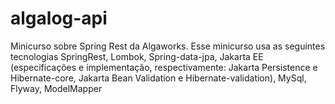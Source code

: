 # algalog-api
Minicurso sobre Spring Rest da Algaworks. Esse minicurso usa as seguintes tecnologias SpringRest, Lombok, Spring-data-jpa, Jakarta EE (especificações e implementação,  respectivamente: Jakarta Persistence e Hibernate-core, Jakarta Bean Validation e Hibernate-validation),  MySql, Flyway, ModelMapper
